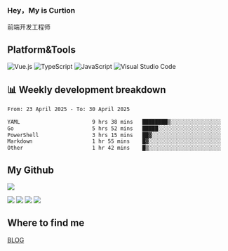 ### Hey，My is Curtion
前端开发工程师
## Platform&Tools

![Vue.js](https://img.shields.io/badge/-Vue.js-4FC08D?style=flat-square&logo=Vue.js&logoColor=white)
![TypeScript](https://img.shields.io/badge/-TypeScript-007ACC?style=flat-square&logo=typescript&logoColor=white)
![JavaScript](https://img.shields.io/badge/-JavaScript-F7DF1E?style=flat-square&logo=javascript&logoColor=black)
![Visual Studio Code](https://img.shields.io/badge/-VSCode-007ACC?style=flat-square&logo=Visual-Studio-Code&logoColor=white)

## 📊 Weekly development breakdown

<!--START_SECTION:waka-->

```txt
From: 23 April 2025 - To: 30 April 2025

YAML                       9 hrs 38 mins   ████████▒░░░░░░░░░░░░░░░░   33.18 %
Go                         5 hrs 52 mins   █████░░░░░░░░░░░░░░░░░░░░   20.18 %
PowerShell                 3 hrs 15 mins   ██▓░░░░░░░░░░░░░░░░░░░░░░   11.23 %
Markdown                   1 hr 55 mins    █▓░░░░░░░░░░░░░░░░░░░░░░░   06.62 %
Other                      1 hr 42 mins    █▒░░░░░░░░░░░░░░░░░░░░░░░   05.87 %
```

<!--END_SECTION:waka-->

## My Github

![](http://github-profile-summary-cards.vercel.app/api/cards/profile-details?username=curtion&theme=nord_bright)

![](http://github-profile-summary-cards.vercel.app/api/cards/stats?username=curtion&theme=nord_bright)
![](http://github-profile-summary-cards.vercel.app/api/cards/productive-time?username=curtion&theme=nord_bright&utcOffset=8)
![](http://github-profile-summary-cards.vercel.app/api/cards/repos-per-language?username=curtion&theme=nord_bright)
![](http://github-profile-summary-cards.vercel.app/api/cards/most-commit-language?username=curtion&theme=nord_bright)

## Where to find me

[BLOG](https://blog.3gxk.net)
